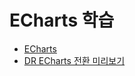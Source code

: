 # ECharts 학습

* [ECharts](https://echarts.apache.org/)
* [DR ECharts 전환 미리보기](https://dev-jinheekim.github.io/study-echarts/)



